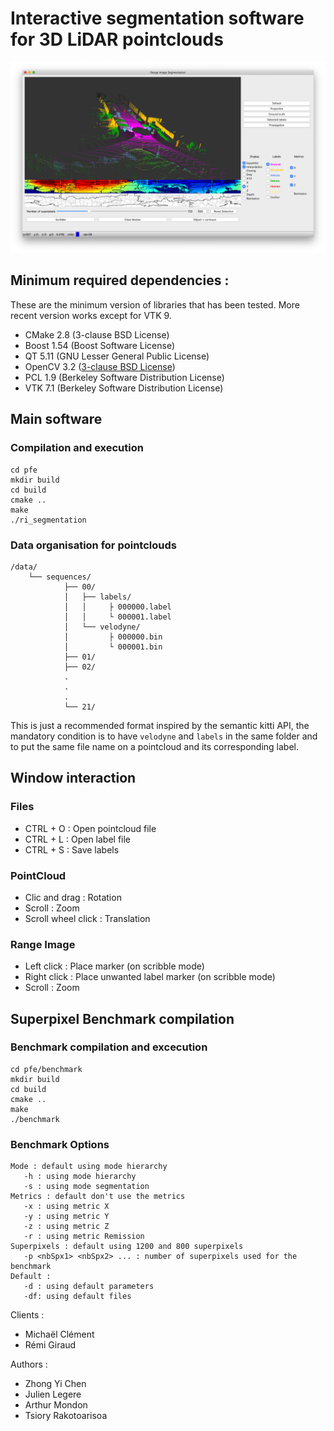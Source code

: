 # Interactive segmentation software for 3D LiDAR pointclouds


![](https://raw.githubusercontent.com/arthurjm/pfe/main/docs/ri-segmentation-app.png "Software screenshot example")

## Minimum required dependencies :

These are the minimum version of libraries that has been tested. More recent version works except for VTK 9.
- CMake 2.8 (3-clause BSD License)
- Boost  1.54 (Boost Software License)
- QT 5.11 (GNU Lesser General Public License)
- OpenCV 3.2  ([3-clause BSD License](https://github.com/opencv/opencv/blob/4.4.0/LICENSE))
- PCL 1.9 (Berkeley Software Distribution License)
- VTK 7.1 (Berkeley Software Distribution License)


## Main software 

### Compilation and execution 

```
cd pfe
mkdir build 
cd build
cmake ..
make
./ri_segmentation
```

### Data organisation for pointclouds 

```
/data/
    └── sequences/
            ├── 00/
            │   ├── labels/
            │   │     ├ 000000.label
            │   │     └ 000001.label
            │   └── velodyne/
            │         ├ 000000.bin
            │         └ 000001.bin
            ├── 01/
            ├── 02/
            .
            .
            .
            └── 21/
```
This is just a recommended format inspired by the semantic kitti API, the mandatory condition is to have `velodyne` and `labels` in the same folder and to put the same file name on a pointcloud and its corresponding label.

## Window interaction 
### Files
- CTRL + O : Open pointcloud file
- CTRL + L : Open label file
- CTRL + S : Save labels
### PointCloud
- Clic and drag : Rotation
- Scroll : Zoom
- Scroll wheel click : Translation

### Range Image

- Left click : Place marker (on scribble mode)
- Right click : Place unwanted label marker (on scribble mode)
- Scroll : Zoom 

## Superpixel Benchmark compilation 

### Benchmark compilation and excecution
```
cd pfe/benchmark
mkdir build
cd build
cmake ..
make
./benchmark
```

### Benchmark Options

```
Mode : default using mode hierarchy
   -h : using mode hierarchy
   -s : using mode segmentation
Metrics : default don't use the metrics
   -x : using metric X
   -y : using metric Y
   -z : using metric Z
   -r : using metric Remission
Superpixels : default using 1200 and 800 superpixels
   -p <nbSpx1> <nbSpx2> ... : number of superpixels used for the benchmark
Default :
   -d : using default parameters
   -df: using default files

```

Clients :

- Michaël Clément
- Rémi Giraud

Authors :

- Zhong Yi Chen
- Julien Legere
- Arthur Mondon
- Tsiory Rakotoarisoa
